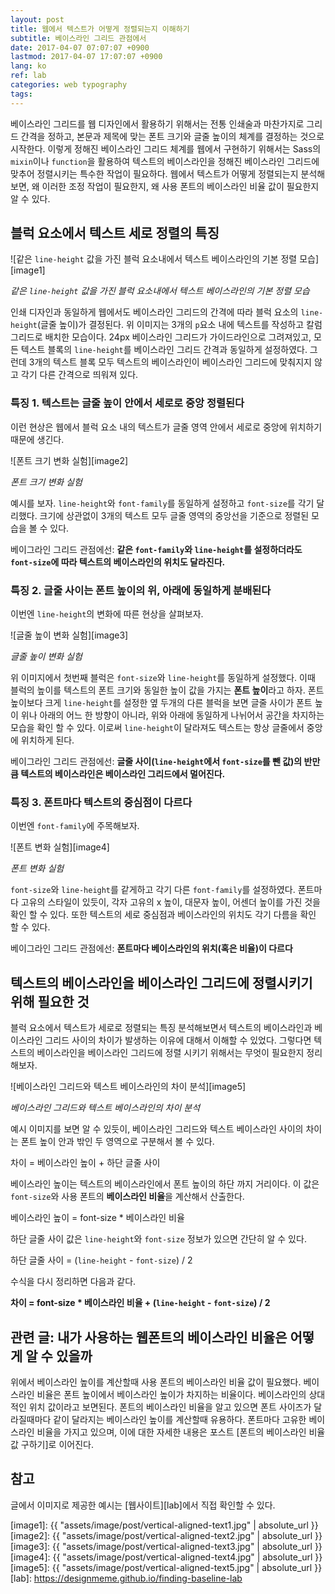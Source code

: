 ```yaml
---
layout: post
title: 웹에서 텍스트가 어떻게 정렬되는지 이해하기
subtitle: 베이스라인 그리드 관점에서
date: 2017-04-07 07:07:07 +0900
lastmod: 2017-04-07 17:07:07 +0900
lang: ko
ref: lab
categories: web typography
tags: 
---
```


베이스라인 그리드를 웹 디자인에서 활용하기 위해서는 전통 인쇄술과 마찬가지로 그리드 간격을 정하고, 본문과 제목에 맞는 폰트 크기와 글줄 높이의 체계를 결정하는 것으로 시작한다. 이렇게 정해진 베이스라인 그리드 체계를 웹에서 구현하기 위해서는 Sass의 `mixin`이나 `function`을 활용하여 텍스트의 베이스라인을 정해진 베이스라인 그리드에 맞추어 정렬시키는 특수한 작업이 필요하다. 웹에서 텍스트가 어떻게 정렬되는지 분석해 보면, 왜 이러한 조정 작업이 필요한지, 왜 사용 폰트의 베이스라인 비율 값이 필요한지 알 수 있다.

## 블럭 요소에서 텍스트 세로 정렬의 특징

![같은 `line-height` 값을 가진 블럭 요소내에서 텍스트 베이스라인의 기본 정렬 모습][image1]

*같은 `line-height` 값을 가진 블럭 요소내에서 텍스트 베이스라인의 기본 정렬 모습*

인쇄 디자인과 동일하게 웹에서도 베이스라인 그리드의 간격에 따라 블럭 요소의 `line-height`(글줄 높이)가 결정된다. 위 이미지는 3개의 `p`요소 내에 텍스트를 작성하고 칼럼 그리드로 배치한 모습이다. 24px 베이스라인 그리드가 가이드라인으로 그려져있고, 모든 텍스트 블록의 `line-height`를 베이스라인 그리드 간격과 동일하게 설정하였다. 그런데 3개의 텍스트 블록 모두 텍스트의 베이스라인이 베이스라인 그리드에 맞춰지지 않고 각기 다른 간격으로 띄워져 있다.


### 특징 1. 텍스트는 글줄 높이 안에서 세로로 중앙 정렬된다

이런 현상은 웹에서 블럭 요소 내의 텍스트가 글줄 영역 안에서 세로로 중앙에 위치하기 때문에 생긴다. 

![폰트 크기 변화 실험][image2]

*폰트 크기 변화 실험*

예시를 보자. `line-height`와 `font-family`를 동일하게 설정하고 `font-size`를 각기 달리했다. 크기에 상관없이 3개의 텍스트 모두 글줄 영역의 중앙선을 기준으로 정렬된 모습을 볼 수 있다.

베이그라인 그리드 관점에선: **같은 `font-family`와 `line-height`를 설정하더라도 `font-size`에 따라 텍스트의 베이스라인의 위치도 달라진다.**

### 특징 2. 글줄 사이는 폰트 높이의 위, 아래에 동일하게 분배된다

이번엔 `line-height`의 변화에 따른 현상을 살펴보자. 

![글줄 높이 변화 실험][image3]

*글줄 높이 변화 실험*

위 이미지에서 첫번째 블럭은  `font-size`와 `line-height`를 동일하게 설정했다. 이때 블럭의 높이를 텍스트의 폰트 크기와 동일한 높이 값을 가지는 **폰트 높이**라고 하자. 폰트 높이보다 크게 `line-height`를 설정한 옆 두개의 다른 블럭을 보면 글줄 사이가 폰트 높이 위나 아래의 어느 한 방향이 아니라, 위와 아래에 동일하게 나뉘어서 공간을 차지하는 모습을 확인 할 수 있다. 이로써 `line-height`이 달라져도 텍스트는 항상 글줄에서 중앙에 위치하게 된다.

베이그라인 그리드 관점에선: **글줄 사이(`line-height`에서 `font-size`를 뺀 값)의 반만큼 텍스트의 베이스라인은 베이스라인 그리드에서 멀어진다.**

### 특징 3. 폰트마다 텍스트의 중심점이 다르다

이번엔 `font-family`에 주목해보자. 

![폰트 변화 실험][image4]

*폰트 변화 실험*

`font-size`와 `line-height`를 같게하고 각기 다른 `font-family`를 설정하였다. 폰트마다 고유의 스타일이 있듯이, 각자 고유의 x 높이, 대문자 높이, 어센더 높이를 가진 것을 확인 할 수 있다. 또한 텍스트의 세로 중심점과 베이스라인의 위치도 각기 다름을 확인 할 수 있다.

베이그라인 그리드 관점에선:  **폰트마다 베이스라인의 위치(혹은 비율)이 다르다**

## 텍스트의 베이스라인을 베이스라인 그리드에 정렬시키기 위해 필요한 것

블럭 요소에서 텍스트가 세로로 정렬되는 특징 분석해보면서 텍스트의 베이스라인과 베이스라인 그리드 사이의 차이가 발생하는 이유에 대해서 이해할 수 있었다. 그렇다면 텍스트의 베이스라인을 베이스라인 그리드에 정렬 시키기 위해서는 무엇이 필요한지 정리해보자.

![베이스라인 그리드와 텍스트 베이스라인의 차이 분석][image5]

*베이스라인 그리드와 텍스트 베이스라인의 차이 분석*

예시 이미지를 보면 알 수 있듯이, 베이스라인 그리드와 텍스트 베이스라인 사이의 차이는 폰트 높이 안과 밖인 두 영역으로 구분해서 볼 수 있다. 

차이 = 베이스라인 높이 + 하단 글줄 사이

베이스라인 높이는 텍스트의 베이스라인에서 폰트 높이의 하단 까지 거리이다. 이 값은 `font-size`와 사용 폰트의 **베이스라인 비율**을 계산해서 산출한다.

베이스라인 높이 = font-size * 베이스라인 비율

하단 글줄 사이 값은 `line-height`와 `font-size` 정보가 있으면 간단히 알 수 있다.

하단 글줄 사이 = (`line-height` - `font-size`) / 2

수식을 다시 정리하면 다음과 같다.

**차이 = font-size * 베이스라인 비율 + (`line-height` - `font-size`) / 2**


## 관련 글: 내가 사용하는 웹폰트의 베이스라인 비율은 어떻게 알 수 있을까

위에서 베이스라인 높이를 계산할때 사용 폰트의 베이스라인 비율 값이 필요했다. 베이스라인 비율은 폰트 높이에서 베이스라인 높이가 차지하는 비율이다. 베이스라인의 상대적인 위치 값이라고 보면된다. 폰트의 베이스라인 비율을 알고 있으면 폰트 사이즈가 달라질때마다 같이 달라지는 베이스라인 높이를 계산할때 유용하다. 폰트마다 고유한 베이스라인 비율을 가지고 있으며, 이에 대한 자세한 내용은 포스트 [폰트의 베이스라인 비율 값 구하기]로 이어진다. 

## 참고

글에서 이미지로 제공한 예시는 [웹사이트][lab]에서 직접 확인할 수 있다.

[image1]: {{ "assets/image/post/vertical-aligned-text1.jpg" | absolute_url }}
[image2]: {{ "assets/image/post/vertical-aligned-text2.jpg" | absolute_url }}
[image3]: {{ "assets/image/post/vertical-aligned-text3.jpg" | absolute_url }}
[image4]: {{ "assets/image/post/vertical-aligned-text4.jpg" | absolute_url }}
[image5]: {{ "assets/image/post/vertical-aligned-text5.jpg" | absolute_url }}
[lab]: https://designmeme.github.io/finding-baseline-lab